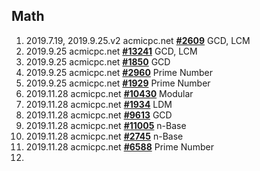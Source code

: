 ## Math

1. 2019.7.19, 2019.9.25.v2 acmicpc.net [**#2609**](https://www.acmicpc.net/problem/2609) GCD, LCM
2. 2019.9.25 acmicpc.net [**#13241**](https://www.acmicpc.net/problem/13241) GCD, LCM
3. 2019.9.25 acmicpc.net [**#1850**](https://www.acmicpc.net/problem/1850) GCD
4. 2019.9.25 acmicpc.net [**#2960**](https://www.acmicpc.net/problem/2960) Prime Number
5. 2019.9.25 acmicpc.net [**#1929**](https://www.acmicpc.net/problem/1929) Prime Number
6. 2019.11.28 acmicpc.net [**#10430**](https://www.acmicpc.net/problem/10430) Modular
7. 2019.11.28 acmicpc.net [**#1934**](https://www.acmicpc.net/problem/1934) LDM
8. 2019.11.28 acmicpc.net [**#9613**](https://www.acmicpc.net/problem/9613) GCD
9. 2019.11.28 acmicpc.net [**#11005**](https://www.acmicpc.net/problem/11005) n-Base
10. 2019.11.28 acmicpc.net [**#2745**](https://www.acmicpc.net/problem/2745) n-Base
11. 2019.11.28 acmicpc.net [**#6588**](https://www.acmicpc.net/problem/6588) Prime Number
12. 


